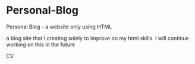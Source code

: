 # Personal-Blog
Personal Blog - a website only using HTML

a blog site that I creating solely to improve on my html skills. I will continue working on this in the future


CV